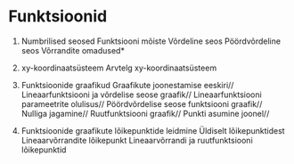 # Funktsioonid

1) Numbrilised seosed
Funktsiooni mõiste
Võrdeline seos
Pöördvõrdeline seos
Võrrandite omadused*

2) xy-koordinaatsüsteem
Arvtelg
xy-koordinaatsüsteem

3) Funktsioonide graafikud
Graafikute joonestamise eeskiri//
Lineaarfunktsiooni ja võrdelise seose graafik//
Lineaarfunktsiooni parameetrite olulisus//
Pöördvõrdelise seose funktsiooni graafik//
Nulliga jagamine//
Ruutfunktsiooni graafik//
Punkti asumine joonel//

4) Funktsioonide graafikute lõikepunktide leidmine
Üldiselt lõikepunktidest
Lineaarvõrrandite lõikepunkt
Lineaarvõrrandi ja ruutfunktsiooni lõikepunktid
